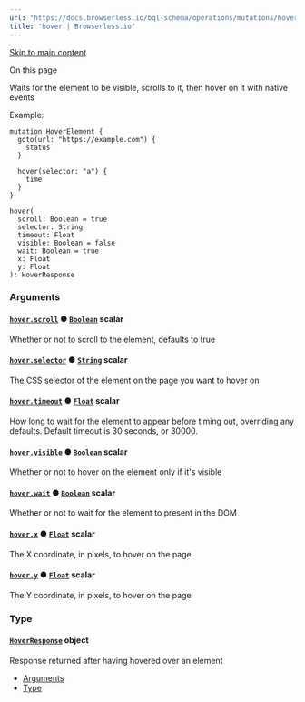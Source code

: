 ```yaml
---
url: "https://docs.browserless.io/bql-schema/operations/mutations/hover"
title: "hover | Browserless.io"
---
```


[Skip to main content](https://docs.browserless.io/bql-schema/operations/mutations/hover#__docusaurus_skipToContent_fallback)

On this page

Waits for the element to be visible, scrolls to it, then hover on it with native events

Example:

```codeBlockLines_p187
mutation HoverElement {
  goto(url: "https://example.com") {
    status
  }

  hover(selector: "a") {
    time
  }
}

```

```codeBlockLines_p187
hover(
  scroll: Boolean = true
  selector: String
  timeout: Float
  visible: Boolean = false
  wait: Boolean = true
  x: Float
  y: Float
): HoverResponse

```

### Arguments [​](https://docs.browserless.io/bql-schema/operations/mutations/hover\#arguments "Direct link to Arguments")

#### [`hover.scroll`](https://docs.browserless.io/bql-schema/operations/mutations/hover\#) ● [`Boolean`](https://docs.browserless.io/bql-schema/types/scalars/boolean) scalar [​](https://docs.browserless.io/bql-schema/operations/mutations/hover\#hoverscrollboolean- "Direct link to hoverscrollboolean-")

Whether or not to scroll to the element, defaults to true

#### [`hover.selector`](https://docs.browserless.io/bql-schema/operations/mutations/hover\#) ● [`String`](https://docs.browserless.io/bql-schema/types/scalars/string) scalar [​](https://docs.browserless.io/bql-schema/operations/mutations/hover\#hoverselectorstring- "Direct link to hoverselectorstring-")

The CSS selector of the element on the page you want to hover on

#### [`hover.timeout`](https://docs.browserless.io/bql-schema/operations/mutations/hover\#) ● [`Float`](https://docs.browserless.io/bql-schema/types/scalars/float) scalar [​](https://docs.browserless.io/bql-schema/operations/mutations/hover\#hovertimeoutfloat- "Direct link to hovertimeoutfloat-")

How long to wait for the element to appear before timing out, overriding any defaults. Default timeout is 30 seconds, or 30000.

#### [`hover.visible`](https://docs.browserless.io/bql-schema/operations/mutations/hover\#) ● [`Boolean`](https://docs.browserless.io/bql-schema/types/scalars/boolean) scalar [​](https://docs.browserless.io/bql-schema/operations/mutations/hover\#hovervisibleboolean- "Direct link to hovervisibleboolean-")

Whether or not to hover on the element only if it's visible

#### [`hover.wait`](https://docs.browserless.io/bql-schema/operations/mutations/hover\#) ● [`Boolean`](https://docs.browserless.io/bql-schema/types/scalars/boolean) scalar [​](https://docs.browserless.io/bql-schema/operations/mutations/hover\#hoverwaitboolean- "Direct link to hoverwaitboolean-")

Whether or not to wait for the element to present in the DOM

#### [`hover.x`](https://docs.browserless.io/bql-schema/operations/mutations/hover\#) ● [`Float`](https://docs.browserless.io/bql-schema/types/scalars/float) scalar [​](https://docs.browserless.io/bql-schema/operations/mutations/hover\#hoverxfloat- "Direct link to hoverxfloat-")

The X coordinate, in pixels, to hover on the page

#### [`hover.y`](https://docs.browserless.io/bql-schema/operations/mutations/hover\#) ● [`Float`](https://docs.browserless.io/bql-schema/types/scalars/float) scalar [​](https://docs.browserless.io/bql-schema/operations/mutations/hover\#hoveryfloat- "Direct link to hoveryfloat-")

The Y coordinate, in pixels, to hover on the page

### Type [​](https://docs.browserless.io/bql-schema/operations/mutations/hover\#type "Direct link to Type")

#### [`HoverResponse`](https://docs.browserless.io/bql-schema/types/objects/hover-response) object [​](https://docs.browserless.io/bql-schema/operations/mutations/hover\#hoverresponse- "Direct link to hoverresponse-")

Response returned after having hovered over an element

- [Arguments](https://docs.browserless.io/bql-schema/operations/mutations/hover#arguments)
- [Type](https://docs.browserless.io/bql-schema/operations/mutations/hover#type)